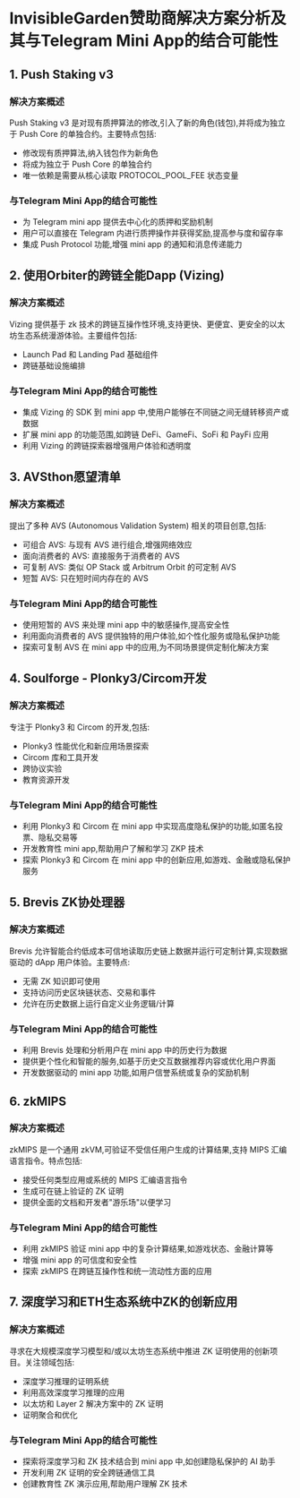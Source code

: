 # InvisibleGarden赞助商解决方案分析及其与Telegram Mini App的结合可能性

## 1. Push Staking v3

### 解决方案概述
Push Staking v3 是对现有质押算法的修改,引入了新的角色(钱包),并将成为独立于 Push Core 的单独合约。主要特点包括:
- 修改现有质押算法,纳入钱包作为新角色
- 将成为独立于 Push Core 的单独合约
- 唯一依赖是需要从核心读取 PROTOCOL_POOL_FEE 状态变量

### 与Telegram Mini App的结合可能性
- 为 Telegram mini app 提供去中心化的质押和奖励机制
- 用户可以直接在 Telegram 内进行质押操作并获得奖励,提高参与度和留存率
- 集成 Push Protocol 功能,增强 mini app 的通知和消息传递能力

## 2. 使用Orbiter的跨链全能Dapp (Vizing)

### 解决方案概述
Vizing 提供基于 zk 技术的跨链互操作性环境,支持更快、更便宜、更安全的以太坊生态系统漫游体验。主要组件包括:
- Launch Pad 和 Landing Pad 基础组件
- 跨链基础设施编排

### 与Telegram Mini App的结合可能性
- 集成 Vizing 的 SDK 到 mini app 中,使用户能够在不同链之间无缝转移资产或数据
- 扩展 mini app 的功能范围,如跨链 DeFi、GameFi、SoFi 和 PayFi 应用
- 利用 Vizing 的跨链探索器增强用户体验和透明度

## 3. AVSthon愿望清单

### 解决方案概述
提出了多种 AVS (Autonomous Validation System) 相关的项目创意,包括:
- 可组合 AVS: 与现有 AVS 进行组合,增强网络效应
- 面向消费者的 AVS: 直接服务于消费者的 AVS
- 可复制 AVS: 类似 OP Stack 或 Arbitrum Orbit 的可定制 AVS
- 短暂 AVS: 只在短时间内存在的 AVS

### 与Telegram Mini App的结合可能性
- 使用短暂的 AVS 来处理 mini app 中的敏感操作,提高安全性
- 利用面向消费者的 AVS 提供独特的用户体验,如个性化服务或隐私保护功能
- 探索可复制 AVS 在 mini app 中的应用,为不同场景提供定制化解决方案

## 4. Soulforge - Plonky3/Circom开发

### 解决方案概述
专注于 Plonky3 和 Circom 的开发,包括:
- Plonky3 性能优化和新应用场景探索
- Circom 库和工具开发
- 跨协议实验
- 教育资源开发

### 与Telegram Mini App的结合可能性
- 利用 Plonky3 和 Circom 在 mini app 中实现高度隐私保护的功能,如匿名投票、隐私交易等
- 开发教育性 mini app,帮助用户了解和学习 ZKP 技术
- 探索 Plonky3 和 Circom 在 mini app 中的创新应用,如游戏、金融或隐私保护服务

## 5. Brevis ZK协处理器

### 解决方案概述
Brevis 允许智能合约低成本可信地读取历史链上数据并运行可定制计算,实现数据驱动的 dApp 用户体验。主要特点:
- 无需 ZK 知识即可使用
- 支持访问历史区块链状态、交易和事件
- 允许在历史数据上运行自定义业务逻辑/计算

### 与Telegram Mini App的结合可能性
- 利用 Brevis 处理和分析用户在 mini app 中的历史行为数据
- 提供更个性化和智能的服务,如基于历史交互数据推荐内容或优化用户界面
- 开发数据驱动的 mini app 功能,如用户信誉系统或复杂的奖励机制

## 6. zkMIPS

### 解决方案概述
zkMIPS 是一个通用 zkVM,可验证不受信任用户生成的计算结果,支持 MIPS 汇编语言指令。特点包括:
- 接受任何类型应用或系统的 MIPS 汇编语言指令
- 生成可在链上验证的 ZK 证明
- 提供全面的文档和开发者"游乐场"以便学习

### 与Telegram Mini App的结合可能性
- 利用 zkMIPS 验证 mini app 中的复杂计算结果,如游戏状态、金融计算等
- 增强 mini app 的可信度和安全性
- 探索 zkMIPS 在跨链互操作性和统一流动性方面的应用

## 7. 深度学习和ETH生态系统中ZK的创新应用

### 解决方案概述
寻求在大规模深度学习模型和/或以太坊生态系统中推进 ZK 证明使用的创新项目。关注领域包括:
- 深度学习推理的证明系统
- 利用高效深度学习推理的应用
- 以太坊和 Layer 2 解决方案中的 ZK 证明
- 证明聚合和优化

### 与Telegram Mini App的结合可能性
- 探索将深度学习和 ZK 技术结合到 mini app 中,如创建隐私保护的 AI 助手
- 开发利用 ZK 证明的安全跨链通信工具
- 创建教育性 ZK 演示应用,帮助用户理解 ZK 技术
